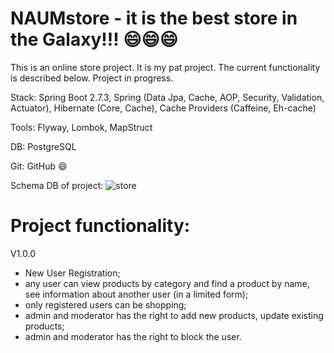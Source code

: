 # NAUMstore - it is the best store in the Galaxy!!! 😄😄😄

This is an online store project. It is my pat project. The current functionality is described below. Project in progress.

Stack:
Spring Boot 2.7.3,
Spring (Data Jpa, Cache, AOP, Security, Validation, Actuator), 
Hibernate (Core, Cache),
Cache Providers (Caffeine, Eh-cache)

Tools:
Flyway,
Lombok,
MapStruct

DB:
PostgreSQL

Git:
GitHub 😄

Schema DB of project:
![store](https://user-images.githubusercontent.com/103596222/198280108-ddabc91f-ba73-4b46-a35e-a1504235f977.png)

# Project functionality:

V1.0.0
- New User Registration;
- any user can view products by category and find a product by name, see information about another user (in a limited form);
- only registered users can be shopping;
- admin and moderator has the right to add new products, update existing products;
- admin and moderator has the right to block the user.

